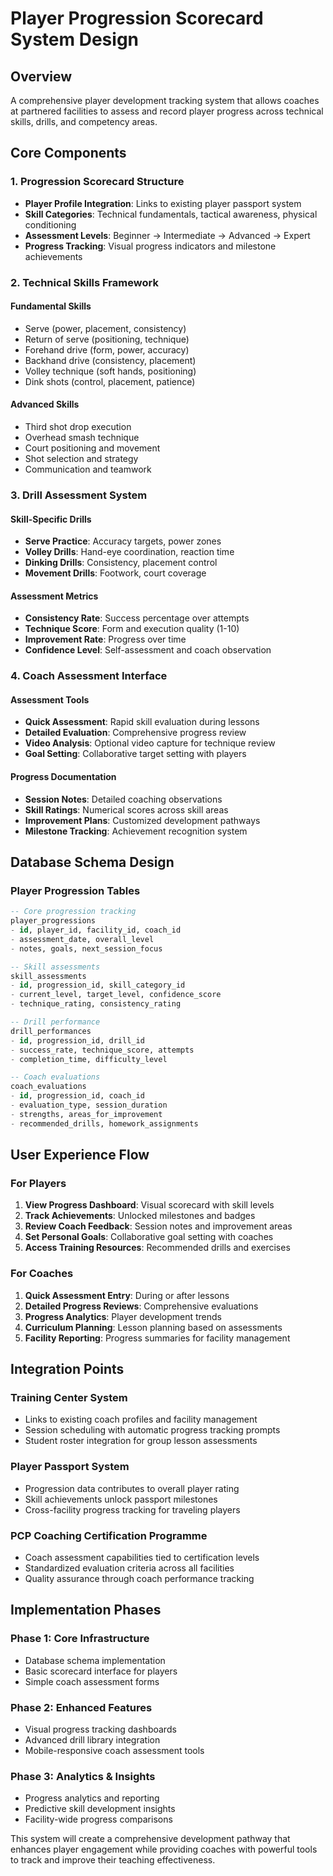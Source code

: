 # Player Progression Scorecard System Design

## Overview
A comprehensive player development tracking system that allows coaches at partnered facilities to assess and record player progress across technical skills, drills, and competency areas.

## Core Components

### 1. Progression Scorecard Structure
- **Player Profile Integration**: Links to existing player passport system
- **Skill Categories**: Technical fundamentals, tactical awareness, physical conditioning
- **Assessment Levels**: Beginner → Intermediate → Advanced → Expert
- **Progress Tracking**: Visual progress indicators and milestone achievements

### 2. Technical Skills Framework
#### Fundamental Skills
- Serve (power, placement, consistency)
- Return of serve (positioning, technique)
- Forehand drive (form, power, accuracy)
- Backhand drive (consistency, placement)
- Volley technique (soft hands, positioning)
- Dink shots (control, placement, patience)

#### Advanced Skills
- Third shot drop execution
- Overhead smash technique
- Court positioning and movement
- Shot selection and strategy
- Communication and teamwork

### 3. Drill Assessment System
#### Skill-Specific Drills
- **Serve Practice**: Accuracy targets, power zones
- **Volley Drills**: Hand-eye coordination, reaction time
- **Dinking Drills**: Consistency, placement control
- **Movement Drills**: Footwork, court coverage

#### Assessment Metrics
- **Consistency Rate**: Success percentage over attempts
- **Technique Score**: Form and execution quality (1-10)
- **Improvement Rate**: Progress over time
- **Confidence Level**: Self-assessment and coach observation

### 4. Coach Assessment Interface
#### Assessment Tools
- **Quick Assessment**: Rapid skill evaluation during lessons
- **Detailed Evaluation**: Comprehensive progress review
- **Video Analysis**: Optional video capture for technique review
- **Goal Setting**: Collaborative target setting with players

#### Progress Documentation
- **Session Notes**: Detailed coaching observations
- **Skill Ratings**: Numerical scores across skill areas
- **Improvement Plans**: Customized development pathways
- **Milestone Tracking**: Achievement recognition system

## Database Schema Design

### Player Progression Tables
```sql
-- Core progression tracking
player_progressions
- id, player_id, facility_id, coach_id
- assessment_date, overall_level
- notes, goals, next_session_focus

-- Skill assessments
skill_assessments
- id, progression_id, skill_category_id
- current_level, target_level, confidence_score
- technique_rating, consistency_rating

-- Drill performance
drill_performances
- id, progression_id, drill_id
- success_rate, technique_score, attempts
- completion_time, difficulty_level

-- Coach evaluations
coach_evaluations
- id, progression_id, coach_id
- evaluation_type, session_duration
- strengths, areas_for_improvement
- recommended_drills, homework_assignments
```

## User Experience Flow

### For Players
1. **View Progress Dashboard**: Visual scorecard with skill levels
2. **Track Achievements**: Unlocked milestones and badges
3. **Review Coach Feedback**: Session notes and improvement areas
4. **Set Personal Goals**: Collaborative goal setting with coaches
5. **Access Training Resources**: Recommended drills and exercises

### For Coaches
1. **Quick Assessment Entry**: During or after lessons
2. **Detailed Progress Reviews**: Comprehensive evaluations
3. **Progress Analytics**: Player development trends
4. **Curriculum Planning**: Lesson planning based on assessments
5. **Facility Reporting**: Progress summaries for facility management

## Integration Points

### Training Center System
- Links to existing coach profiles and facility management
- Session scheduling with automatic progress tracking prompts
- Student roster integration for group lesson assessments

### Player Passport System
- Progression data contributes to overall player rating
- Skill achievements unlock passport milestones
- Cross-facility progress tracking for traveling players

### PCP Coaching Certification Programme
- Coach assessment capabilities tied to certification levels
- Standardized evaluation criteria across all facilities
- Quality assurance through coach performance tracking

## Implementation Phases

### Phase 1: Core Infrastructure
- Database schema implementation
- Basic scorecard interface for players
- Simple coach assessment forms

### Phase 2: Enhanced Features
- Visual progress tracking dashboards
- Advanced drill library integration
- Mobile-responsive coach assessment tools

### Phase 3: Analytics & Insights
- Progress analytics and reporting
- Predictive skill development insights
- Facility-wide progress comparisons

This system will create a comprehensive development pathway that enhances player engagement while providing coaches with powerful tools to track and improve their teaching effectiveness.